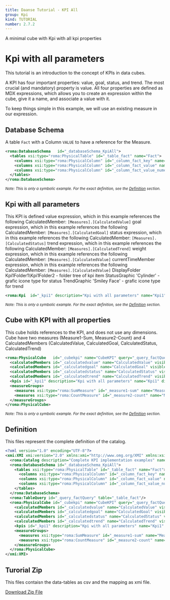 ```yaml
---
title: Daanse Tutorial - KPI All
group: Kpi
kind: TUTORIAL
number: 2.7.2
---
```

A minimal cube with Kpi with all kpi properties


# Kpi with all parameters

This tutorial is an introduction to the concept of KPIs in data cubes.

A KPI has four important properties: value, goal, status, and trend. The most crucial (and mandatory) property is value. All four properties are defined as MDX expressions, which allows you to create an expression within the cube, give it a name, and associate a value with it.

To keep things simple in this example, we will use an existing measure in our expression.


## Database Schema

A table `Fact` with a Column `VALUE` to have a reference for the Measure.


```xml
<roma:DatabaseSchema   id="_databaseSchema_KpiAll">
  <tables xsi:type="roma:PhysicalTable" id="_table_fact" name="Fact">
    <columns xsi:type="roma:PhysicalColumn" id="_column_fact_key" name="KEY"/>
    <columns xsi:type="roma:PhysicalColumn" id="_column_fact_value" name="VALUE" type="Integer"/>
    <columns xsi:type="roma:PhysicalColumn" id="_column_fact_value_numeric" name="VALUE_NUMERIC" type="Integer"/>
  </tables>
</roma:DatabaseSchema>

```
*<small>Note: This is only a symbolic example. For the exact definition, see the [Definition](#definition) section.</small>*
## Kpi with all parameters

This KPI is defined
value             expression, which in this example references the following CalculatedMember: `[Measures].[CalculatedValue]`
goal              expression, which in this example references the following CalculatedMember: `[Measures].[CalculatedGoal]`
status            expression, which in this example references the following CalculatedMember: `[Measures].[CalculatedStatus]`
trend             expression, which in this example references the following CalculatedMember: `[Measures].[CalculatedTrend]`
weight            expression, which in this example references the following CalculatedMember: `[Measures].[CalculatedValue]`
currentTimeMember expression, which in this example references the following CalculatedMember: `[Measures].[CalculatedValue]`
DisplayFolder     Kpi1Folder1\Kpi1Folder2 - folder tree of kpi item
StatusGraphic     'Cylinder' - grafic icone type for status
TrendGraphic      'Smiley Face' - grafic icone type for trend



```xml
<roma:Kpi  id="_kpi1" description="Kpi with all parameters" name="Kpi1" displayFolder="Kpi1Folder1\Kpi1Folder2" associatedMeasureGroupID="Kpi1MeasureGroupID" value="[Measures].[CalculatedValue]" goal="[Measures].[CalculatedGoal]" status="[Measures].[CalculatedStatus]" trend="[Measures].[CalculatedTrend]" weight="[Measures].[CalculatedValue]" trendGraphic="Smiley Face" statusGraphic="Cylinder" currentTimeMember="[Measures].[CalculatedValue]"/>

```
*<small>Note: This is only a symbolic example. For the exact definition, see the [Definition](#definition) section.</small>*
## Cube with KPI with all properties

This cube holds references to the KPI, and does not use any dimensions.
Cube have two measures (Measure1-Sum, Measure2-Count) and 4 CalculatedMembers (CalculatedValue, CalculatedGoal, CalculatedStatus, CalculatedTrend)


```xml
<roma:PhysicalCube   id="_cubekpi" name="CubeKPI" query="_query_factQuery">
  <calculatedMembers id="_calculatedvalue" name="CalculatedValue" visible="false" formula="[Measures].[Measure1-Sum] / [Measures].[Measure2-Count]"/>
  <calculatedMembers id="_calculatedgoal" name="CalculatedGoal" visible="false" formula="[Measures].[Measure1-Sum] / [Measures].[Measure2-Count]"/>
  <calculatedMembers id="_calculatedstatus" name="CalculatedStatus" visible="false" formula="[Measures].[Measure1-Sum] / [Measures].[Measure2-Count]"/>
  <calculatedMembers id="_calculatedtrend" name="CalculatedTrend" visible="false" formula="[Measures].[Measure1-Sum] / [Measures].[Measure2-Count]"/>
  <kpis id="_kpi1" description="Kpi with all parameters" name="Kpi1" displayFolder="Kpi1Folder1\Kpi1Folder2" associatedMeasureGroupID="Kpi1MeasureGroupID" value="[Measures].[CalculatedValue]" goal="[Measures].[CalculatedGoal]" status="[Measures].[CalculatedStatus]" trend="[Measures].[CalculatedTrend]" weight="[Measures].[CalculatedValue]" trendGraphic="Smiley Face" statusGraphic="Cylinder" currentTimeMember="[Measures].[CalculatedValue]"/>
  <measureGroups>
    <measures xsi:type="roma:SumMeasure" id="_measure1-sum" name="Measure1-Sum" column="_column_fact_value"/>
    <measures xsi:type="roma:CountMeasure" id="_measure2-count" name="Measure2-Count" column="_column_fact_value"/>
  </measureGroups>
</roma:PhysicalCube>

```
*<small>Note: This is only a symbolic example. For the exact definition, see the [Definition](#definition) section.</small>*

## Definition

This files represent the complete definition of the catalog.

```xml
<?xml version="1.0" encoding="UTF-8"?>
<xmi:XMI xmi:version="2.0" xmlns:xmi="http://www.omg.org/XMI" xmlns:xsi="http://www.w3.org/2001/XMLSchema-instance" xmlns:roma="https://www.daanse.org/spec/org.eclipse.daanse.rolap.mapping">
  <roma:Catalog description="Complete KPI implementation examples" name="Daanse Tutorial - KPI All" cubes="_cubekpi" dbschemas="_databaseSchema_KpiAll"/>
  <roma:DatabaseSchema id="_databaseSchema_KpiAll">
    <tables xsi:type="roma:PhysicalTable" id="_table_fact" name="Fact">
      <columns xsi:type="roma:PhysicalColumn" id="_column_fact_key" name="KEY"/>
      <columns xsi:type="roma:PhysicalColumn" id="_column_fact_value" name="VALUE" type="Integer"/>
      <columns xsi:type="roma:PhysicalColumn" id="_column_fact_value_numeric" name="VALUE_NUMERIC" type="Integer"/>
    </tables>
  </roma:DatabaseSchema>
  <roma:TableQuery id="_query_factQuery" table="_table_fact"/>
  <roma:PhysicalCube id="_cubekpi" name="CubeKPI" query="_query_factQuery">
    <calculatedMembers id="_calculatedvalue" name="CalculatedValue" visible="false" formula="[Measures].[Measure1-Sum] / [Measures].[Measure2-Count]"/>
    <calculatedMembers id="_calculatedgoal" name="CalculatedGoal" visible="false" formula="[Measures].[Measure1-Sum] / [Measures].[Measure2-Count]"/>
    <calculatedMembers id="_calculatedstatus" name="CalculatedStatus" visible="false" formula="[Measures].[Measure1-Sum] / [Measures].[Measure2-Count]"/>
    <calculatedMembers id="_calculatedtrend" name="CalculatedTrend" visible="false" formula="[Measures].[Measure1-Sum] / [Measures].[Measure2-Count]"/>
    <kpis id="_kpi1" description="Kpi with all parameters" name="Kpi1" displayFolder="Kpi1Folder1\Kpi1Folder2" associatedMeasureGroupID="Kpi1MeasureGroupID" value="[Measures].[CalculatedValue]" goal="[Measures].[CalculatedGoal]" status="[Measures].[CalculatedStatus]" trend="[Measures].[CalculatedTrend]" weight="[Measures].[CalculatedValue]" trendGraphic="Smiley Face" statusGraphic="Cylinder" currentTimeMember="[Measures].[CalculatedValue]"/>
    <measureGroups>
      <measures xsi:type="roma:SumMeasure" id="_measure1-sum" name="Measure1-Sum" column="_column_fact_value"/>
      <measures xsi:type="roma:CountMeasure" id="_measure2-count" name="Measure2-Count" column="_column_fact_value"/>
    </measureGroups>
  </roma:PhysicalCube>
</xmi:XMI>

```



## Turorial Zip
This files contaisn the data-tables as csv and the mapping as xmi file.

<a href="./zip/tutorial.kpi.all.zip" download>Download Zip File</a>
